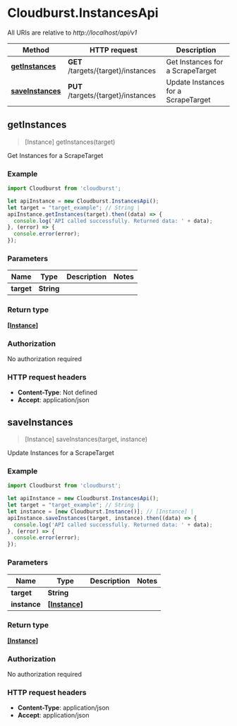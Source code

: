 # Cloudburst.InstancesApi

All URIs are relative to *http://localhost/api/v1*

Method | HTTP request | Description
------------- | ------------- | -------------
[**getInstances**](InstancesApi.md#getInstances) | **GET** /targets/{target}/instances | Get Instances for a ScrapeTarget
[**saveInstances**](InstancesApi.md#saveInstances) | **PUT** /targets/{target}/instances | Update Instances for a ScrapeTarget



## getInstances

> [Instance] getInstances(target)

Get Instances for a ScrapeTarget

### Example

```javascript
import Cloudburst from 'cloudburst';

let apiInstance = new Cloudburst.InstancesApi();
let target = "target_example"; // String | 
apiInstance.getInstances(target).then((data) => {
  console.log('API called successfully. Returned data: ' + data);
}, (error) => {
  console.error(error);
});

```

### Parameters


Name | Type | Description  | Notes
------------- | ------------- | ------------- | -------------
 **target** | **String**|  | 

### Return type

[**[Instance]**](Instance.md)

### Authorization

No authorization required

### HTTP request headers

- **Content-Type**: Not defined
- **Accept**: application/json


## saveInstances

> [Instance] saveInstances(target, instance)

Update Instances for a ScrapeTarget

### Example

```javascript
import Cloudburst from 'cloudburst';

let apiInstance = new Cloudburst.InstancesApi();
let target = "target_example"; // String | 
let instance = [new Cloudburst.Instance()]; // [Instance] | 
apiInstance.saveInstances(target, instance).then((data) => {
  console.log('API called successfully. Returned data: ' + data);
}, (error) => {
  console.error(error);
});

```

### Parameters


Name | Type | Description  | Notes
------------- | ------------- | ------------- | -------------
 **target** | **String**|  | 
 **instance** | [**[Instance]**](Instance.md)|  | 

### Return type

[**[Instance]**](Instance.md)

### Authorization

No authorization required

### HTTP request headers

- **Content-Type**: application/json
- **Accept**: application/json

